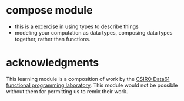 # compose module

- this is a excercise in using types to describe things
- modeling your computation as data types, composing data types together, rather than functions.

# acknowledgments

This learning module is a composition of work by the [CSIRO Data61 functional programming laboratory](https://github.com/data61/fp-course). This module would not be possible without them for permitting us to remix their work.

